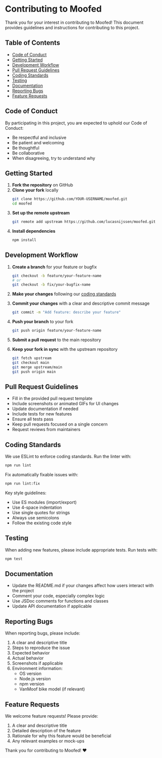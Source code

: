 # Contributing to Moofed

Thank you for your interest in contributing to Moofed! This document provides guidelines and instructions for contributing to this project.

## Table of Contents

- [Code of Conduct](#code-of-conduct)
- [Getting Started](#getting-started)
- [Development Workflow](#development-workflow)
- [Pull Request Guidelines](#pull-request-guidelines)
- [Coding Standards](#coding-standards)
- [Testing](#testing)
- [Documentation](#documentation)
- [Reporting Bugs](#reporting-bugs)
- [Feature Requests](#feature-requests)

## Code of Conduct

By participating in this project, you are expected to uphold our Code of Conduct:

- Be respectful and inclusive
- Be patient and welcoming
- Be thoughtful
- Be collaborative
- When disagreeing, try to understand why

## Getting Started

1. **Fork the repository** on GitHub
2. **Clone your fork** locally
   ```bash
   git clone https://github.com/YOUR-USERNAME/moofed.git
   cd moofed
   ```
3. **Set up the remote upstream**
   ```bash
   git remote add upstream https://github.com/lucasnijssen/moofed.git
   ```
4. **Install dependencies**
   ```bash
   npm install
   ```

## Development Workflow

1. **Create a branch** for your feature or bugfix
   ```bash
   git checkout -b feature/your-feature-name
   # or
   git checkout -b fix/your-bugfix-name
   ```

2. **Make your changes** following our [coding standards](#coding-standards)

3. **Commit your changes** with a clear and descriptive commit message
   ```bash
   git commit -m "Add feature: describe your feature"
   ```

4. **Push your branch** to your fork
   ```bash
   git push origin feature/your-feature-name
   ```

5. **Submit a pull request** to the main repository

6. **Keep your fork in sync** with the upstream repository
   ```bash
   git fetch upstream
   git checkout main
   git merge upstream/main
   git push origin main
   ```

## Pull Request Guidelines

- Fill in the provided pull request template
- Include screenshots or animated GIFs for UI changes
- Update documentation if needed
- Include tests for new features
- Ensure all tests pass
- Keep pull requests focused on a single concern
- Request reviews from maintainers

## Coding Standards

We use ESLint to enforce coding standards. Run the linter with:

```bash
npm run lint
```

Fix automatically fixable issues with:

```bash
npm run lint:fix
```

Key style guidelines:
- Use ES modules (import/export)
- Use 4-space indentation
- Use single quotes for strings
- Always use semicolons
- Follow the existing code style

## Testing

When adding new features, please include appropriate tests. Run tests with:

```bash
npm test
```

## Documentation

- Update the README.md if your changes affect how users interact with the project
- Comment your code, especially complex logic
- Use JSDoc comments for functions and classes
- Update API documentation if applicable

## Reporting Bugs

When reporting bugs, please include:

1. A clear and descriptive title
2. Steps to reproduce the issue
3. Expected behavior
4. Actual behavior
5. Screenshots if applicable
6. Environment information:
   - OS version
   - Node.js version
   - npm version
   - VanMoof bike model (if relevant)

## Feature Requests

We welcome feature requests! Please provide:

1. A clear and descriptive title
2. Detailed description of the feature
3. Rationale for why this feature would be beneficial
4. Any relevant examples or mock-ups

Thank you for contributing to Moofed! ❤️ 